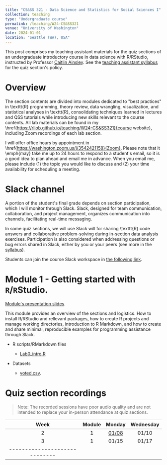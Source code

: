 ```yaml
---
title: "CS&SS 321 - Data Science and Statistics for Social Sciences I"
collection: teaching
type: "Undergraduate course"
permalink: /teaching/W24-CS&SS321
venue: "University of Washington"
date: 2024-01-01
location: "Seattle (WA), USA"
---
```



This post comprises my teaching assistant materials for the quiz sections of an undergraduate introductory course in data science with R/RStudio, instructed by Professor [Caitlin Ainsley](https://www.caitlinainsley.com/). See the [teaching assistant syllabus](https://rllob.github.io/files/CSSS321_WI24_TA_Syllabus.pdf) for the quiz section's policy.



Overview
======

The section contents are divided into modules dedicated to "best practices" in \texttt{R} programming, theory review, data wrangling, visualization, and statistical analyses in \texttt{R}, consolidating techniques learned in lectures and QSS tutorials while introducing new skills relevant to the course contents. All lab materials can be found in my \href{https://rllob.github.io/teaching/W24-CS&SS321}{course website}, including Zoom recordings of each lab section.

I will offer office hours by appointment in \href{https://washington.zoom.us/j/3542421158}{Zoom}. Please note that it \emph{may} take me up to 24 hours to respond to a student's email, so it is a good idea to plan ahead and email me in advance. When you email me, please include (1) the topic you would like to discuss and (2) your time availability for scheduling a meeting.


Slack channel
======
A portion of the student's final grade depends on section participation, which I will monitor through Slack. Slack, designed for team communication, collaboration, and project management, organizes communication into channels, facilitating real-time messaging.

In some quiz sections, we will use Slack will for sharing \texttt{R} code answers and collaborative problem-solving during in-section data analysis exercises. Participation is also considered when addressing questions or bug errors shared in Slack, either by you or your peers (see more in the [syllabus](https://rllob.github.io/files/CSSS321_WI24_TA_Syllabus.pdf)).

Students can join the course Slack workspace in [the following link](https://join.slack.com/t/uw-csss321-w24-acad/shared_invite/zt-2a1h6cy5i-UWyjRCfzUEIczJJvVC3M7A).


Module 1 - Getting started with `R`/`R`Studio.
======
[Module's presentation slides](https://rllob.github.io/files/module1_intro.pdf).

This module provides an overview of the sections and logistics. How to install R/RStudio and rellevant packages, how to create R projects and manage working directories, introduction to R Markdown, and how to create and share minimal, reproducible examples for programming assistance through Slack.

- R scripts/RMarkdown files
    - [Lab0_intro.R]((https://rllob.github.io/scripts/Lab0_intro.R))

- Datasets 
    - [voted.csv](https://rllob.github.io/datasets/voted.csv).





Quiz section recordings
======

> Note: The recorded sessions have poor audio quality and are not intended to replace your in-person attendance at quiz sections.


| Week | Module | Monday | Wednesday |
|:--------:|:--------:|:-------:|:--------:|
| 2   | 1 | [01/08](https://washington.zoom.us/rec/share/PrGvz8fUe_yE2Ty7hjDtn0-WbrFa-04LxPE_qpEHKuAnD9tjs3VszeZG_wE_pvF9.Qm04E1_ifxN3l5Uj)   | 01/10   |
| 3  | 1  |  01/15  | 01/17   |
|-----------------------------|

